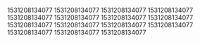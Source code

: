 1531208134077
1531208134077
1531208134077
1531208134077
1531208134077
1531208134077
1531208134077
1531208134077
1531208134077
1531208134077
1531208134077
1531208134077
1531208134077
1531208134077
1531208134077